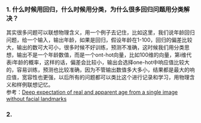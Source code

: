 ### 1. 什么时候用回归，什么时候用分类，为什么很多回归问题用分类解决？

其实很多问题可以联想物理含义，用一个例子去记住，比如这里，我们说年龄回归问题，给一个输入，输出年龄，如果是回归，假设年龄在1-100，回归的偏差比较大，输出的数可大可小，很多时候不好训练，预测不准确，这时候我们用分类思想，输出不是一个年龄数值，而是一个ont-hot向量，比如100维的向量，第i维代表i年龄的概率，这样的话，偏差会比较小，输出会选择one-hot中响应值比较大的，容易训练，预测也比较准确，因为不管输出数值多大多小，结果都是最大的响应值，宽容性也更强，以后所有的问题都可以类比这个进行记录和学习，用物理含义和样例联想记忆。  
参考：[Deep expectation of real and apparent age from a single image without facial landmarks](https://link.springer.com/article/10.1007/s11263-016-0940-3)

### 2.  
